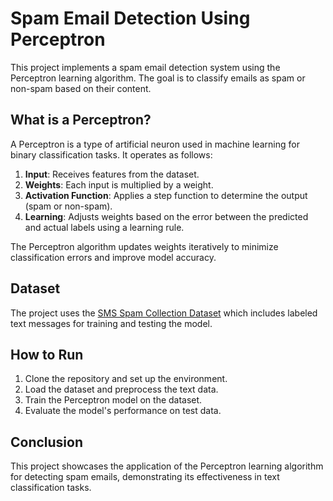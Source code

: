 # Spam Email Detection Using Perceptron

This project implements a spam email detection system using the Perceptron learning algorithm. The goal is to classify emails as spam or non-spam based on their content.

## What is a Perceptron?

A Perceptron is a type of artificial neuron used in machine learning for binary classification tasks. It operates as follows:

1. **Input**: Receives features from the dataset.
2. **Weights**: Each input is multiplied by a weight.
3. **Activation Function**: Applies a step function to determine the output (spam or non-spam).
4. **Learning**: Adjusts weights based on the error between the predicted and actual labels using a learning rule.

The Perceptron algorithm updates weights iteratively to minimize classification errors and improve model accuracy.

## Dataset

The project uses the [SMS Spam Collection Dataset](https://www.kaggle.com/datasets/uciml/sms-spam-collection-dataset) which includes labeled text messages for training and testing the model.

## How to Run

1. Clone the repository and set up the environment.
2. Load the dataset and preprocess the text data.
3. Train the Perceptron model on the dataset.
4. Evaluate the model's performance on test data.

## Conclusion

This project showcases the application of the Perceptron learning algorithm for detecting spam emails, demonstrating its effectiveness in text classification tasks.
